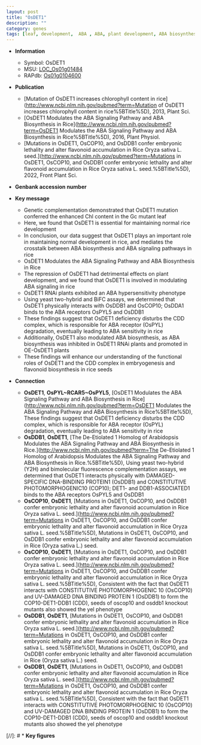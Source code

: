 ```yaml
---
layout: post
title: "OsDET1"
description: ""
category: genes
tags: [leaf, development,  ABA , ABA, plant development, ABA biosynthesis, flavonoid, flavonoid biosynthesis]
---
```


* **Information**  
    + Symbol: OsDET1  
    + MSU: [LOC_Os01g01484](http://rice.uga.edu/cgi-bin/ORF_infopage.cgi?orf=LOC_Os01g01484)  
    + RAPdb: [Os01g0104600](http://rapdb.dna.affrc.go.jp/viewer/gbrowse_details/irgsp1?name=Os01g0104600)  

* **Publication**  
    + [Mutation of OsDET1 increases chlorophyll content in rice](http://www.ncbi.nlm.nih.gov/pubmed?term=Mutation of OsDET1 increases chlorophyll content in rice%5BTitle%5D), 2013, Plant Sci.
    + [OsDET1 Modulates the ABA Signaling Pathway and ABA Biosynthesis in Rice](http://www.ncbi.nlm.nih.gov/pubmed?term=OsDET1 Modulates the ABA Signaling Pathway and ABA Biosynthesis in Rice%5BTitle%5D), 2016, Plant Physiol.
    + [Mutations in OsDET1, OsCOP10, and OsDDB1 confer embryonic lethality and alter flavonoid accumulation in Rice Oryza sativa L. seed.](http://www.ncbi.nlm.nih.gov/pubmed?term=Mutations in OsDET1, OsCOP10, and OsDDB1 confer embryonic lethality and alter flavonoid accumulation in Rice Oryza sativa L. seed.%5BTitle%5D), 2022, Front Plant Sci.

* **Genbank accession number**  

* **Key message**  
    + Genetic complementation demonstrated that OsDET1 mutation conferred the enhanced Chl content in the Gc mutant leaf
    + Here, we found that OsDET1 is essential for maintaining normal rice development
    + In conclusion, our data suggest that OsDET1 plays an important role in maintaining normal development in rice, and mediates the crosstalk between ABA biosynthesis and ABA signaling pathways in rice
    + OsDET1 Modulates the ABA Signaling Pathway and ABA Biosynthesis in Rice
    + The repression of OsDET1 had detrimental effects on plant development, and we found that OsDET1 is involved in modulating ABA signaling in rice
    + OsDET1 RNAi plants exhibited an ABA hypersensitivity phenotype
    + Using yeast two-hybrid and BiFC assays, we determined that OsDET1 physically interacts with OsDDB1 and OsCOP10; OsDDA1 binds to the ABA receptors OsPYL5 and OsDDB1
    + These findings suggest that OsDET1 deficiency disturbs the CDD complex, which is responsible for ABA receptor (OsPYL) degradation, eventually leading to ABA sensitivity in rice
    + Additionally, OsDET1 also modulated ABA biosynthesis, as ABA biosynthesis was inhibited in OsDET1 RNAi plants and promoted in OE-OsDET1 plants
    + These findings will enhance our understanding of the functional roles of OsDET1 and the CDD complex in embryogenesis and flavonoid biosynthesis in rice seeds

* **Connection**  
    + __OsDET1__, __OsPYL~RCAR5~OsPYL5__, [OsDET1 Modulates the ABA Signaling Pathway and ABA Biosynthesis in Rice](http://www.ncbi.nlm.nih.gov/pubmed?term=OsDET1 Modulates the ABA Signaling Pathway and ABA Biosynthesis in Rice%5BTitle%5D), These findings suggest that OsDET1 deficiency disturbs the CDD complex, which is responsible for ABA receptor (OsPYL) degradation, eventually leading to ABA sensitivity in rice
    + __OsDDB1__, __OsDET1__, [The De-Etiolated 1 Homolog of Arabidopsis Modulates the ABA Signaling Pathway and ABA Biosynthesis in Rice.](http://www.ncbi.nlm.nih.gov/pubmed?term=The De-Etiolated 1 Homolog of Arabidopsis Modulates the ABA Signaling Pathway and ABA Biosynthesis in Rice.%5BTitle%5D), Using yeast two-hybrid (Y2H) and bimolecular fluorescence complementation assays, we determined that OsDET1 interacts physically with DAMAGED-SPECIFIC DNA-BINDING PROTEIN1 (OsDDB1) and CONSTITUTIVE PHOTOMORPHOGENIC10 (COP10); DET1- and DDB1-ASSOCIATED1 binds to the ABA receptors OsPYL5 and OsDDB1
    + __OsCOP10__, __OsDET1__, [Mutations in OsDET1, OsCOP10, and OsDDB1 confer embryonic lethality and alter flavonoid accumulation in Rice Oryza sativa L. seed.](http://www.ncbi.nlm.nih.gov/pubmed?term=Mutations in OsDET1, OsCOP10, and OsDDB1 confer embryonic lethality and alter flavonoid accumulation in Rice Oryza sativa L. seed.%5BTitle%5D), Mutations in OsDET1, OsCOP10, and OsDDB1 confer embryonic lethality and alter flavonoid accumulation in Rice (Oryza sativa L.) seed.
    + __OsCOP10__, __OsDET1__, [Mutations in OsDET1, OsCOP10, and OsDDB1 confer embryonic lethality and alter flavonoid accumulation in Rice Oryza sativa L. seed.](http://www.ncbi.nlm.nih.gov/pubmed?term=Mutations in OsDET1, OsCOP10, and OsDDB1 confer embryonic lethality and alter flavonoid accumulation in Rice Oryza sativa L. seed.%5BTitle%5D),  Consistent with the fact that OsDET1 interacts with CONSTITUTIVE PHOTOMORPHOGENIC 10 (OsCOP10) and UV-DAMAGED DNA BINDING PROTEIN 1 (OsDDB1) to form the COP10-DET1-DDB1 (CDD), seeds of oscop10 and osddb1 knockout mutants also showed the yel phenotype
    + __OsDDB1__, __OsDET1__, [Mutations in OsDET1, OsCOP10, and OsDDB1 confer embryonic lethality and alter flavonoid accumulation in Rice Oryza sativa L. seed.](http://www.ncbi.nlm.nih.gov/pubmed?term=Mutations in OsDET1, OsCOP10, and OsDDB1 confer embryonic lethality and alter flavonoid accumulation in Rice Oryza sativa L. seed.%5BTitle%5D), Mutations in OsDET1, OsCOP10, and OsDDB1 confer embryonic lethality and alter flavonoid accumulation in Rice (Oryza sativa L.) seed.
    + __OsDDB1__, __OsDET1__, [Mutations in OsDET1, OsCOP10, and OsDDB1 confer embryonic lethality and alter flavonoid accumulation in Rice Oryza sativa L. seed.](http://www.ncbi.nlm.nih.gov/pubmed?term=Mutations in OsDET1, OsCOP10, and OsDDB1 confer embryonic lethality and alter flavonoid accumulation in Rice Oryza sativa L. seed.%5BTitle%5D),  Consistent with the fact that OsDET1 interacts with CONSTITUTIVE PHOTOMORPHOGENIC 10 (OsCOP10) and UV-DAMAGED DNA BINDING PROTEIN 1 (OsDDB1) to form the COP10-DET1-DDB1 (CDD), seeds of oscop10 and osddb1 knockout mutants also showed the yel phenotype

[//]: # * **Key figures**  


